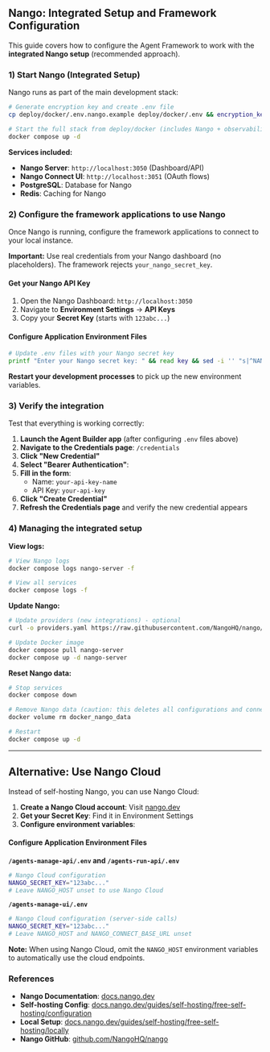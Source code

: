 ## Nango: Integrated Setup and Framework Configuration

This guide covers how to configure the Agent Framework to work with the **integrated Nango setup** (recommended approach).

### 1) Start Nango (Integrated Setup)

Nango runs as part of the main development stack:

```bash
# Generate encryption key and create .env file
cp deploy/docker/.env.nango.example deploy/docker/.env && encryption_key=$(openssl rand -base64 32) && sed -i '' "s|REPLACE_WITH_BASE64_256BIT_ENCRYPTION_KEY|$encryption_key|" deploy/docker/.env && echo "Docker environment file created with auto-generated encryption key"

# Start the full stack from deploy/docker (includes Nango + observability)
docker compose up -d
```

**Services included:**
- **Nango Server**: `http://localhost:3050` (Dashboard/API)
- **Nango Connect UI**: `http://localhost:3051` (OAuth flows)
- **PostgreSQL**: Database for Nango
- **Redis**: Caching for Nango

### 2) Configure the framework applications to use Nango

Once Nango is running, configure the framework applications to connect to your local instance.

**Important:** Use real credentials from your Nango dashboard (no placeholders). The framework rejects `your_nango_secret_key`.

#### Get your Nango API Key

1. Open the Nango Dashboard: `http://localhost:3050`
2. Navigate to **Environment Settings** → **API Keys**
3. Copy your **Secret Key** (starts with `123abc...`)

#### Configure Application Environment Files

```bash
# Update .env files with your Nango secret key
printf "Enter your Nango secret key: " && read key && sed -i '' "s|^NANGO_SECRET_KEY=.*|NANGO_SECRET_KEY=$key|" agents-manage-api/.env agents-run-api/.env agents-manage-ui/.env && echo "Application files updated with Nango secret key"
```

**Restart your development processes** to pick up the new environment variables.

### 3) Verify the integration

Test that everything is working correctly:

1. **Launch the Agent Builder app** (after configuring `.env` files above)
2. **Navigate to the Credentials page**: `/credentials`
3. **Click "New Credential"**
4. **Select "Bearer Authentication"**:
5. **Fill in the form**:
    - Name: `your-api-key-name`
    - API Key: `your-api-key`
6. **Click "Create Credential"**
8. **Refresh the Credentials page** and verify the new credential appears

### 4) Managing the integrated setup

**View logs:**
```bash
# View Nango logs
docker compose logs nango-server -f

# View all services
docker compose logs -f
```

**Update Nango:**
```bash
# Update providers (new integrations) - optional
curl -o providers.yaml https://raw.githubusercontent.com/NangoHQ/nango/master/packages/providers/providers.yaml

# Update Docker image
docker compose pull nango-server
docker compose up -d nango-server
```

**Reset Nango data:**
```bash
# Stop services
docker compose down

# Remove Nango data (caution: this deletes all configurations and connections)
docker volume rm docker_nango_data

# Restart
docker compose up -d
```

---

## Alternative: Use Nango Cloud

Instead of self-hosting Nango, you can use Nango Cloud:

1. **Create a Nango Cloud account**: Visit [nango.dev](https://nango.dev)
2. **Get your Secret Key**: Find it in Environment Settings
3. **Configure environment variables**:

#### Configure Application Environment Files

**`/agents-manage-api/.env` and `/agents-run-api/.env`**

```bash
# Nango Cloud configuration
NANGO_SECRET_KEY="123abc..."
# Leave NANGO_HOST unset to use Nango Cloud
```

**`/agents-manage-ui/.env`**
```bash
# Nango Cloud configuration (server-side calls)
NANGO_SECRET_KEY="123abc..."
# Leave NANGO_HOST and NANGO_CONNECT_BASE_URL unset
```

**Note:** When using Nango Cloud, omit the `NANGO_HOST` environment variables to automatically use the cloud endpoints.

### References

- **Nango Documentation**: [docs.nango.dev](https://docs.nango.dev)
- **Self-hosting Config**: [docs.nango.dev/guides/self-hosting/free-self-hosting/configuration](https://docs.nango.dev/guides/self-hosting/free-self-hosting/configuration)
- **Local Setup**: [docs.nango.dev/guides/self-hosting/free-self-hosting/locally](https://docs.nango.dev/guides/self-hosting/free-self-hosting/locally)
- **Nango GitHub**: [github.com/NangoHQ/nango](https://github.com/NangoHQ/nango)


